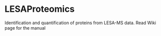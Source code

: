 # LESAProteomics
 Identification and quantification of proteins from LESA-MS data. Read Wiki page for the manual
